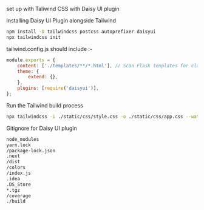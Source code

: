 set up with Taliwind CSS with Daisy UI plugin

Installing Daisy UI Plugin alongside Tailwind

```bash
npm install -D tailwindcss postcss autoprefixer daisyui
npx tailwindcss init
```
tailwind.config.js should include :-
```js
module.exports = {
    content: ['./templates/**/*.html'], // Scan Flask templates for classes
    theme: {
        extend: {},
    },
    plugins: [require('daisyui')],
};
```
Run the Tailwind build process
```bash
npx tailwindcss -i ./static/css/style.css -o ./static/css/app.css --watch
```

Gitignore for Daisy UI plugin
```bash
node_modules
yarn.lock
/package-lock.json
.next
/dist
/colors
/index.js
.idea
.DS_Store
*.tgz
/coverage
./build
```
